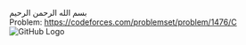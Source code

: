 بسم الله الرحمن الرحيم
<br />
Problem: https://codeforces.com/problemset/problem/1476/C
![GitHub Logo](proof.png)
